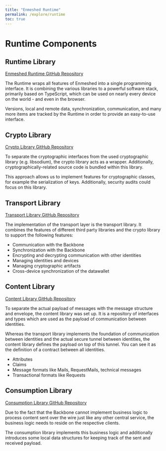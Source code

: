 ```yaml
---
title: "Enmeshed Runtime"
permalink: /explore/runtime
toc: true
---
```


# Runtime Components

## Runtime Library

[Enmeshed Runtime GitHub Repository](https://github.com/nmshd/cns-runtime)

The Runtime wraps all features of Enmeshed into a single programming interface. It is combining the various libraries to a powerful software stack, primarily based on TypeScript, which can be used on nearly every device on the world - and even in the browser.

Versions, local and remote data, synchronization, communication, and many more items are tracked by the Runtime in order to provide an easy-to-use interface.

## Crypto Library

[Crypto Library GitHub Repository](https://github.com/nmshd/cns-crypto)

To separate the cryptographic interfaces from the used cryptographic library (e.g. libsodium), the crypto library acts as a wrapper. Additionally, cryptographically-related source code is bundled within this library.

This approach allows us to implement features for cryptographic classes, for example the serialization of keys. Additionally, security audits could focus on this library.

## Transport Library

[Transport Library GitHub Repository](https://github.com/nmshd/cns-transport)

The implementation of the transport layer is the transport library. It combines the features of different third party libraries and the crypto library to support the following features:

- Communication with the Backbone
- Synchronization with the Backbone
- Encrypting and decrypting communication with other identities
- Managing identities and devices
- Managing cryptographic artifacts
- Cross-device synchronization of the datawallet

## Content Library

[Content Library GitHub Repository](https://github.com/nmshd/cns-content)

To separate the actual payload of messages with the message structure and envelope, the content library was set up. It is a repository of interfaces and types which are used as the payload of communication between identities.

Whereas the transport library implements the foundation of communication between identities and the actual secure tunnel between identities, the content library defines the payload on top of this tunnel. You can see it as the definition of a contract between all identities.

- Attributes
- Claims
- Message formats like Mails, RequestMails, technical messages
- Transactional formats like Requests

## Consumption Library

[Consumption Library GitHub Repository](https://github.com/nmshd/cns-consumption)

Due to the fact that the Backbone cannot implement business logic to process content sent over the wire just like any other central service, the business logic needs to reside on the respective clients.

The consumption library implements this business logic and additionally introduces some local data structures for keeping track of the sent and received payload.

